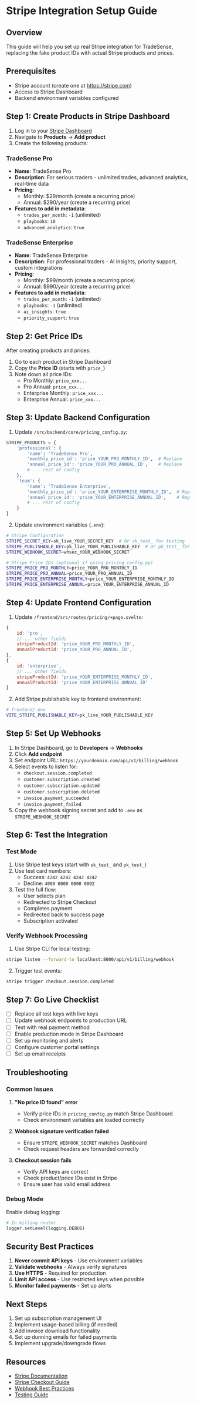 # Stripe Integration Setup Guide

## Overview
This guide will help you set up real Stripe integration for TradeSense, replacing the fake product IDs with actual Stripe products and prices.

## Prerequisites
- Stripe account (create one at https://stripe.com)
- Access to Stripe Dashboard
- Backend environment variables configured

## Step 1: Create Products in Stripe Dashboard

1. Log in to your [Stripe Dashboard](https://dashboard.stripe.com)
2. Navigate to **Products** → **Add product**
3. Create the following products:

### TradeSense Pro
- **Name**: TradeSense Pro
- **Description**: For serious traders - unlimited trades, advanced analytics, real-time data
- **Pricing**:
  - Monthly: $29/month (create a recurring price)
  - Annual: $290/year (create a recurring price)
- **Features to add in metadata**:
  - `trades_per_month`: `-1` (unlimited)
  - `playbooks`: `10`
  - `advanced_analytics`: `true`

### TradeSense Enterprise
- **Name**: TradeSense Enterprise
- **Description**: For professional traders - AI insights, priority support, custom integrations
- **Pricing**:
  - Monthly: $99/month (create a recurring price)
  - Annual: $990/year (create a recurring price)
- **Features to add in metadata**:
  - `trades_per_month`: `-1` (unlimited)
  - `playbooks`: `-1` (unlimited)
  - `ai_insights`: `true`
  - `priority_support`: `true`

## Step 2: Get Price IDs

After creating products and prices:
1. Go to each product in Stripe Dashboard
2. Copy the **Price ID** (starts with `price_`)
3. Note down all price IDs:
   - Pro Monthly: `price_xxx...`
   - Pro Annual: `price_xxx...`
   - Enterprise Monthly: `price_xxx...`
   - Enterprise Annual: `price_xxx...`

## Step 3: Update Backend Configuration

1. Update `/src/backend/core/pricing_config.py`:
```python
STRIPE_PRODUCTS = {
    'professional': {
        'name': 'TradeSense Pro',
        'monthly_price_id': 'price_YOUR_PRO_MONTHLY_ID',  # Replace
        'annual_price_id': 'price_YOUR_PRO_ANNUAL_ID',    # Replace
        # ... rest of config
    },
    'team': {
        'name': 'TradeSense Enterprise',
        'monthly_price_id': 'price_YOUR_ENTERPRISE_MONTHLY_ID',  # Replace
        'annual_price_id': 'price_YOUR_ENTERPRISE_ANNUAL_ID',    # Replace
        # ... rest of config
    }
}
```

2. Update environment variables (`.env`):
```bash
# Stripe Configuration
STRIPE_SECRET_KEY=sk_live_YOUR_SECRET_KEY  # Or sk_test_ for testing
STRIPE_PUBLISHABLE_KEY=pk_live_YOUR_PUBLISHABLE_KEY  # Or pk_test_ for testing
STRIPE_WEBHOOK_SECRET=whsec_YOUR_WEBHOOK_SECRET

# Stripe Price IDs (optional if using pricing_config.py)
STRIPE_PRICE_PRO_MONTHLY=price_YOUR_PRO_MONTHLY_ID
STRIPE_PRICE_PRO_ANNUAL=price_YOUR_PRO_ANNUAL_ID
STRIPE_PRICE_ENTERPRISE_MONTHLY=price_YOUR_ENTERPRISE_MONTHLY_ID
STRIPE_PRICE_ENTERPRISE_ANNUAL=price_YOUR_ENTERPRISE_ANNUAL_ID
```

## Step 4: Update Frontend Configuration

1. Update `/frontend/src/routes/pricing/+page.svelte`:
```javascript
{
    id: 'pro',
    // ... other fields
    stripeProductId: 'price_YOUR_PRO_MONTHLY_ID',
    annualProductId: 'price_YOUR_PRO_ANNUAL_ID',
},
{
    id: 'enterprise',
    // ... other fields
    stripeProductId: 'price_YOUR_ENTERPRISE_MONTHLY_ID',
    annualProductId: 'price_YOUR_ENTERPRISE_ANNUAL_ID'
}
```

2. Add Stripe publishable key to frontend environment:
```bash
# frontend/.env
VITE_STRIPE_PUBLISHABLE_KEY=pk_live_YOUR_PUBLISHABLE_KEY
```

## Step 5: Set Up Webhooks

1. In Stripe Dashboard, go to **Developers** → **Webhooks**
2. Click **Add endpoint**
3. Set endpoint URL: `https://yourdomain.com/api/v1/billing/webhook`
4. Select events to listen for:
   - `checkout.session.completed`
   - `customer.subscription.created`
   - `customer.subscription.updated`
   - `customer.subscription.deleted`
   - `invoice.payment_succeeded`
   - `invoice.payment_failed`
5. Copy the webhook signing secret and add to `.env` as `STRIPE_WEBHOOK_SECRET`

## Step 6: Test the Integration

### Test Mode
1. Use Stripe test keys (start with `sk_test_` and `pk_test_`)
2. Use test card numbers:
   - Success: `4242 4242 4242 4242`
   - Decline: `4000 0000 0000 0002`
3. Test the full flow:
   - User selects plan
   - Redirected to Stripe Checkout
   - Completes payment
   - Redirected back to success page
   - Subscription activated

### Verify Webhook Processing
1. Use Stripe CLI for local testing:
```bash
stripe listen --forward-to localhost:8000/api/v1/billing/webhook
```

2. Trigger test events:
```bash
stripe trigger checkout.session.completed
```

## Step 7: Go Live Checklist

- [ ] Replace all test keys with live keys
- [ ] Update webhook endpoints to production URL
- [ ] Test with real payment method
- [ ] Enable production mode in Stripe Dashboard
- [ ] Set up monitoring and alerts
- [ ] Configure customer portal settings
- [ ] Set up email receipts

## Troubleshooting

### Common Issues

1. **"No price ID found" error**
   - Verify price IDs in `pricing_config.py` match Stripe Dashboard
   - Check environment variables are loaded correctly

2. **Webhook signature verification failed**
   - Ensure `STRIPE_WEBHOOK_SECRET` matches Dashboard
   - Check request headers are forwarded correctly

3. **Checkout session fails**
   - Verify API keys are correct
   - Check product/price IDs exist in Stripe
   - Ensure user has valid email address

### Debug Mode
Enable debug logging:
```python
# In billing router
logger.setLevel(logging.DEBUG)
```

## Security Best Practices

1. **Never commit API keys** - Use environment variables
2. **Validate webhooks** - Always verify signatures
3. **Use HTTPS** - Required for production
4. **Limit API access** - Use restricted keys when possible
5. **Monitor failed payments** - Set up alerts

## Next Steps

1. Set up subscription management UI
2. Implement usage-based billing (if needed)
3. Add invoice download functionality
4. Set up dunning emails for failed payments
5. Implement upgrade/downgrade flows

## Resources

- [Stripe Documentation](https://stripe.com/docs)
- [Stripe Checkout Guide](https://stripe.com/docs/checkout)
- [Webhook Best Practices](https://stripe.com/docs/webhooks/best-practices)
- [Testing Guide](https://stripe.com/docs/testing)